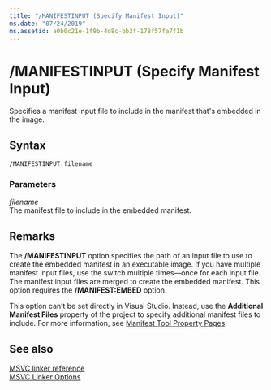 ```yaml
---
title: "/MANIFESTINPUT (Specify Manifest Input)"
ms.date: "07/24/2019"
ms.assetid: a0b0c21e-1f9b-4d8c-bb3f-178f57fa7f1b
---
```

# /MANIFESTINPUT (Specify Manifest Input)

Specifies a manifest input file to include in the manifest that's embedded in the image.

## Syntax

```
/MANIFESTINPUT:filename
```

### Parameters

*filename*<br/>
The manifest file to include in the embedded manifest.

## Remarks

The **/MANIFESTINPUT** option specifies the path of an input file to use to create the embedded manifest in an executable image. If you have multiple manifest input files, use the switch multiple times—once for each input file. The manifest input files are merged to create the embedded manifest. This option requires the **/MANIFEST:EMBED** option.

This option can’t be set directly in Visual Studio. Instead, use the **Additional Manifest Files** property of the project to specify additional manifest files to include. For more information, see [Manifest Tool Property Pages](manifest-tool-property-pages.md).

## See also

[MSVC linker reference](linking.md)<br/>
[MSVC Linker Options](linker-options.md)
